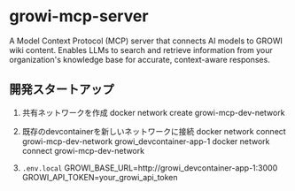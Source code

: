 # growi-mcp-server
A Model Context Protocol (MCP) server that connects AI models to GROWI wiki content. Enables LLMs to search and retrieve information from your organization's knowledge base for accurate, context-aware responses.


## 開発スタートアップ

1. 共有ネットワークを作成
    docker network create growi-mcp-dev-network

1. 既存のdevcontainerを新しいネットワークに接続
    docker network connect growi-mcp-dev-network growi_devcontainer-app-1
    docker network connect growi-mcp-dev-network <growi-mcp-server>

1. `.env.local`
    GROWI_BASE_URL=http://growi_devcontainer-app-1:3000
    GROWI_API_TOKEN=your_growi_api_token
